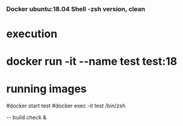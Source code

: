 ### Docker ubuntu:18.04 Shell -zsh version, clean

# execution
# docker run -it --name test test:18

# running images
#docker start test
#docker exec -it test /bin/zsh


-- build check & 
